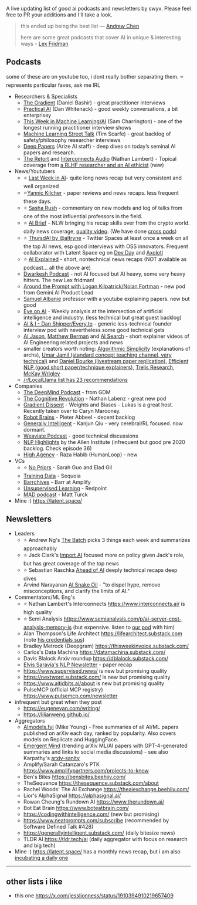 A live updating list of good ai podcasts and newsletters by swyx. Please feel free to PR your additions and I'll take a look.

> this ended up being the best list — [Andrew Chen](https://twitter.com/andrewchen/status/1642626083962130432?s=46&t=90xQ8sGy63D2OtiaoGJuww)
>
> here are some great podcasts that cover AI in unique & interesting ways - [Lex Fridman](https://x.com/swyx/status/1926738970475397140)

## Podcasts

some of these are on youtube too, i dont really bother separating them. ⭐  represents particular faves, ask me IRL

- Researchers & Specialists
	- [The Gradient](https://thegradientpub.substack.com/s/podcast) (Daniel Bashir) - great practitioner interviews
	- [Practical AI](https://changelog.com/practicalai) (Dan Whitenack) - good weekly conversations, a bit enterprisey
	- [This Week in Machine Learning/AI](https://twimlai.com/podcast/twimlai/) (Sam Charrington) - one of the longest running practitioner interview shows
	- [Machine Learning Street Talk](https://www.youtube.com/c/MachineLearningStreetTalk) (Tim Scarfe) - great backlog of safety/philosophy researcher interviews
	- [Deep Papers](https://www.deeppapers.dev/) (Arize AI staff) - deep dives on today’s seminal AI papers and research.
	- [The Retort](https://retortai.com/)  and [Interconnects Audio](https://podcast.interconnects.ai/) (Nathan Lambert) - Topical coverage from [a RLHF researcher and an AI ethicist](https://retortai.com/people) (new)
- News/Youtubers
	- ⭐ [Last Week in AI](https://lastweekin.ai/)- quite long news recap but very consistent and well organized
	- ⭐[Yannic Kilcher](https://www.youtube.com/@YannicKilcher) - paper reviews and news recaps. less frequent these days.
	- ⭐ [Sasha Rush](https://www.youtube.com/@srush_nlp) - commentary on new models and log of talks from one of the most influential professors in the field.
	- ⭐ [AI Brief](https://sites.libsyn.com/468519) -  NLW bringing his recap skills over from the crypto world. daily news coverage, [quality video](https://www.youtube.com/channel/UCKelCK4ZaO6HeEI1KQjqzWA). (We have done [cross pods](https://www.latent.space/p/breakdown))
	- ⭐ [ThursdAI by @altryne](https://sub.thursdai.news/podcast?nthPub=531) - Twitter Spaces at least once a week on all the top AI news, esp good interviews with OSS innovators. Frequent collaborator with Latent Space eg on [Dev Day](https://www.latent.space/p/devday) and [Axolotl](https://www.latent.space/p/axolotl)
	- ⭐ [AI Explained](https://www.youtube.com/@ai-explained-) - short, nontechnical news recaps (NOT available as podcast... all the above are)
 	- [Dwarkesh Podcast](https://www.dwarkeshpatel.com/podcast) - not AI focused but AI heavy, some very heavy hitters. The new Lex fridman!
  	- [Around the Prompt with Logan Kilpatrick/Nolan Fortman](https://www.youtube.com/watch?v=fwHkdivFCuc&list=PLTx3b9n8davxZz_tV1bMol0fvWGyEsegM) - new pod from Gemini AI Product Lead
	- [Samuel Albanie](https://youtube.com/@SamuelAlbanie1?si=i-SDzcaKgpImvFVT) professor with a youtube explaining papers. new but good
	- [Eye on AI](https://open.spotify.com/show/5aFnCGDhpL5bGr2uHy4bB5) - Weekly analysis at the intersection of artificial intelligence and industry. (less technical but great guest backlog)
 	- [AI & I - Dan Shipper/Every.to](https://www.youtube.com/watch?v=ELYaeUYjy48&list=PLuMcoKK9mKgHtW_o9h5sGO2vXrffKHwJL) - generic less-technical founder interview pod with nevertheless some good technical gets
	- [AI Jason](https://youtu.be/pJwR5pv0_gs?si=BdXjIX1mEik-Lbpz), [Matthew Berman](https://www.youtube.com/@matthew_berman) and [AI Search](https://www.youtube.com/@theAIsearch) - short explainer videos of AI Engineering related projects and news
	- smaller creators worth noting: [Algorithmic Simplicity](https://www.youtube.com/watch?v=N6Piou4oYx8) (explanations of archs), [Umar Jamil (standard concept teaching channel, very technical)](https://www.youtube.com/@umarjamilai?app=desktop) and [Daniel Bourke (livestream paper replication)](https://www.youtube.com/@danielbourkearxiv2821?app=desktop), [Efficient NLP (good short paper/technique explainers)](https://www.youtube.com/@EfficientNLP), [Trelis Research](https://www.youtube.com/watch?v=ae2lbmtTY5A), [McKay Wrigley](https://www.youtube.com/@realmckaywrigley)
	- [/r/LocalLlama list has 23 recommendations](https://www.reddit.com/r/LocalLLaMA/comments/1atycgd/which_localllama_focused_yt_channels_do_you_follow/)
- Companies
	- [The DeepMind Podcast](https://deepmind.google/discover/the-podcast/) - from GDM 
	- [The Cognitive Revolution](https://www.cognitiverevolution.ai/) - Nathan Labenz - great new pod
	- [Gradient Dissent](https://www.youtube.com/playlist?list=PLD80i8An1OEEb1jP0sjEyiLG8ULRXFob_) - Weights and Biases - Lukas is a great host. Recently taken over to Caryn Marooney.
	- [Robot Brains](https://www.therobotbrains.ai/) - Pieter Abbeel - decent backlog
	- [Generally Intelligent](https://generallyintelligent.com/podcast) - Kanjun Qiu - very cerebral/RL focused. now dormant.
	- [Weaviate Podcast](https://podcasters.spotify.com/pod/show/weaviate/episodes/Erika-Cardenas--Roman-Grebennikov--and-Vsevolod-Goloviznin-on-Recommendation-and-Metarank---Pod-43-e2280u3) - good technical discussions
	- [NLP Highlights](https://www.listennotes.com/podcasts/nlp-highlights-allen-institute-for-f9Yt4vD_ger/) by the Allen Institute (infrequent but good pre 2020 backlog. Check episode 36)
	- [High Agency](https://podcasts.apple.com/us/podcast/high-agency-the-podcast-for-ai-builders/id1747605459) - Raza Habib (HumanLoop) - new
- VCs
	- ⭐ [No Priors](https://linktr.ee/nopriors) - Sarah Guo and Elad Gil
	- [Training Data](https://podcasts.apple.com/gb/podcast/training-data/id1750736528) - Sequoia
 	- [Barrchives](https://www.youtube.com/@BarrchivesPodcast) - Barr at Amplify
	- [Unsupervised Learning](https://podcasts.apple.com/us/podcast/unsupervised-learning/id1672188924) - Redpoint
	- [MAD podcast](https://podcasts.apple.com/us/podcast/the-mad-podcast-with-matt-turck/id1686238724) - Matt Turck
- Mine :) https://latent.space/

## Newsletters

- Leaders
	- ⭐ Andrew Ng's [The Batch](https://www.deeplearning.ai/the-batch/)  picks 3 things each week and summarizes approachably
	- ⭐ Jack Clark's [Import AI](https://importai.substack.com/) focused more on policy given Jack's role, but has great coverage of the top news
	- ⭐️ Sebastian Raschka [Ahead of AI](https://magazine.sebastianraschka.com/) deeply technical recaps deep dives
	- Arvind Narayanan [AI Snake Oil](https://www.aisnakeoil.com/) - "to dispel hype, remove misconceptions, and clarify the limits of AI."
- Commentators/ML Eng's
	- ⭐️ Nathan Lambert's Interconnects https://www.interconnects.ai/ is high quality
	- ⭐️ Semi Analysis https://www.semianalysis.com/p/ai-server-cost-analysis-memory-is (but expensive. listen to [our pod](https://twitter.com/swyx/status/1725599896483553480) with him)
	- Alan Thompson's Life Architect https://lifearchitect.substack.com (note [his credentials sus](https://news.ycombinator.com/item?id=35588974))
	- Bradley Metrock (Deepgram) https://thisweekinvoice.substack.com/
	- Carlos's Data Machina https://datamachina.substack.com/
	- Davis Blalock Arxiv roundup https://dblalock.substack.com/
	- [Elvis Saravia's NLP Newsletter](https://nlp.elvissaravia.com/) - paper recap
	- https://www.supervised.news/ is new but promising quality
	- https://nextword.substack.com/ is new but promising quality
	- https://www.aitidbits.ai/about is new  but promising quality
 	- PulseMCP (official MCP registry) https://www.pulsemcp.com/newsletter	
- infrequent but great when they post
	- https://eugeneyan.com/writing/
	- https://lilianweng.github.io/
- Aggregators
 	- [AImodels.fyi](https://aimodels.fyi) (Mike Young) - Free summaries of all AI/ML papers published on arXiv each day, ranked by popularity. Also covers models on Replicate and HuggingFace.
	- [Emergent Mind](https://www.emergentmind.com) (trending arXiv ML/AI papers with GPT-4-generated summaries and links to social media discussions) - see also Karpathy's [arxiv-sanity](https://github.com/karpathy/arxiv-sanity-lite)
	- Amplify/Sarah Catanzaro's PTK https://www.amplifypartners.com/projects-to-know
	- Ben's Bites https://bensbites.beehiiv.com/
	- TheSequence https://thesequence.substack.com/about
	- Rachel Woods' The AI Exchange https://theaiexchange.beehiiv.com/
	- Lior's AlphaSignal https://alphasignal.ai/
	- Rowan Cheung's Rundown AI https://www.therundown.ai/
	- Bot Eat Brain https://www.boteatbrain.com/
	- https://codingwithintelligence.com/ (new but promising)
	- https://www.neatprompts.com/subscribe (recommended by Software Defined Talk #428)
	- https://generallyintelligent.substack.com/ (daily bitesize news)
	- TLDR AI https://tldr.tech/ai (daily aggregator with focus on research and big tech)
- Mine :) https://latent.space/ has a monthly news recap, but i am also [incubating a daily one](https://buttondown.email/ainews)

---

## other lists i like

- this one https://x.com/jesslionness/status/1910394910219657409
